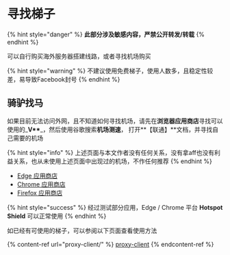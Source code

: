 # 寻找梯子

{% hint style="danger" %}
**此部分涉及敏感内容，严禁公开转发/转载**
{% endhint %}

可以自行购买海外服务器搭建线路，或者寻找机场购买

{% hint style="warning" %}
不建议使用免费梯子，使用人数多，且稳定性较差，易导致Facebook封号
{% endhint %}

## 骑驴找马

如果目前无法访问外网，且不知道如何寻找机场，请先在**浏览器应用商店**寻找可以使用的_**V\*\***_，然后使用谷歌搜索**机场测速**， 打开**【联通】**文档，并寻找自己需要的机场

{% hint style="info" %}
上述页面与本文作者没有任何关系，没有拿aff也没有利益关系，也从未使用上述页面中出现过的机场，不作任何推荐
{% endhint %}

* [Edge 应用商店](https://microsoftedge.microsoft.com/addons/Microsoft-Edge-Extensions-Home?hl=zh-CN)
* [Chrome 应用商店](https://chrome.google.com/webstore/category/extensions?hl=zh-CN)
* [Firefox 应用商店](https://addons.mozilla.org/zh-CN/firefox/extensions/)

{% hint style="success" %}
经过测试部分应用，Edge / Chrome 平台 **Hotspot Shield** 可以正常使用
{% endhint %}

如已经有可使用的梯子，可以参阅以下页面查看使用方法

{% content-ref url="proxy-client/" %}
[proxy-client](proxy-client/)
{% endcontent-ref %}

